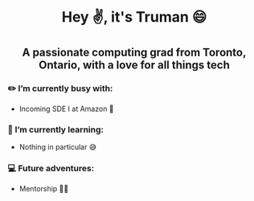 # <p align="center">Hey ✌️, it's Truman 😄</p>
## <p align="center">A passionate computing grad from Toronto, Ontario, with a love for all things tech</p>

### ✏️ I’m currently busy with:

* Incoming SDE I at Amazon 🚚

### 🌱 I’m currently learning:

* Nothing in particular 😅
  
### 💻 Future adventures:

* Mentorship 👨‍🏫
